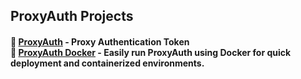 ## ProxyAuth Projects  

<h4>
🔐 <b><a href="https://github.com/ProxyAuth/ProxyAuth">ProxyAuth</a></b> - Proxy Authentication Token<br>        
🐳 <b><a href="https://github.com/ProxyAuth/Docker">ProxyAuth Docker</a></b> - Easily run ProxyAuth using Docker for quick deployment and containerized environments.
</h4>

